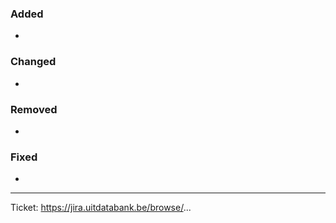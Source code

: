 ### Added
 
-
 
### Changed
 
-
 
### Removed
 
-
 
### Fixed
 
-
 
---

Ticket: https://jira.uitdatabank.be/browse/...
